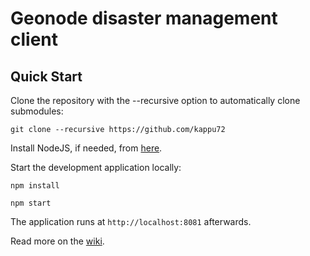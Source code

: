Geonode disaster management client
==========

Quick Start
------------

Clone the repository with the --recursive option to automatically clone submodules:

`git clone --recursive https://github.com/kappu72`

Install NodeJS, if needed, from [here](https://nodejs.org/en/blog/release/v0.12.7/).

Start the development application locally:

`npm install`

`npm start`

The application runs at `http://localhost:8081` afterwards.

Read more on the [wiki](https://github.com/kappu72/wiki).
